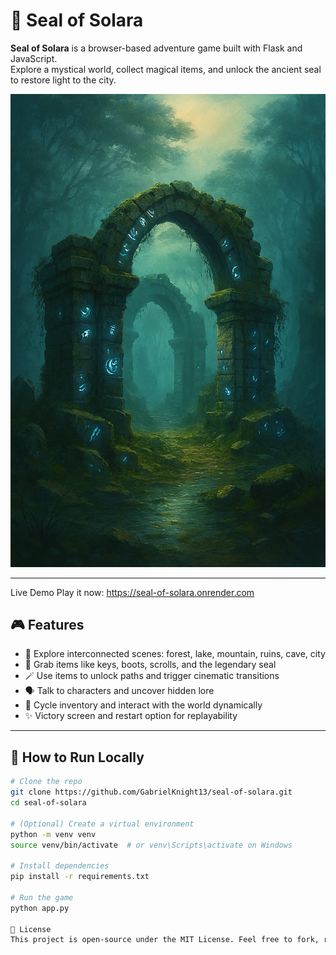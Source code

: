# 🧿 Seal of Solara

**Seal of Solara** is a browser-based adventure game built with Flask and JavaScript.  
Explore a mystical world, collect magical items, and unlock the ancient seal to restore light to the city.

![Screenshot](static/assets/ruins.png)

---
Live Demo
Play it now: https://seal-of-solara.onrender.com

## 🎮 Features

- 🌲 Explore interconnected scenes: forest, lake, mountain, ruins, cave, city
- 🧤 Grab items like keys, boots, scrolls, and the legendary seal
- 🪄 Use items to unlock paths and trigger cinematic transitions
- 🗣️ Talk to characters and uncover hidden lore
- 🔁 Cycle inventory and interact with the world dynamically
- ✨ Victory screen and restart option for replayability

---

## 🚀 How to Run Locally

```bash
# Clone the repo
git clone https://github.com/GabrielKnight13/seal-of-solara.git
cd seal-of-solara

# (Optional) Create a virtual environment
python -m venv venv
source venv/bin/activate  # or venv\Scripts\activate on Windows

# Install dependencies
pip install -r requirements.txt

# Run the game
python app.py

📜 License
This project is open-source under the MIT License. Feel free to fork, remix, and expand the world of Solara.
